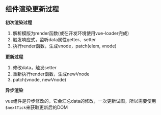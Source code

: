 ## 组件渲染更新过程

**初次渲染过程**

1. 解析模版为render函数(或在开发环境使用vue-loader完成)
2. 触发响应式，监听data属性getter、setter
3. 执行render函数，生成vnode，patch(elem, vnode)

**更新过程**

1. 修改data，触发setter
2. 重新执行render函数，生成newVnode
3. patch(vnode, newVnode)

**异步渲染**

vue组件是异步修改的，它会汇总data的修改，一次更新试图，所以需要使用 `$nextTick`来获取更新后的DOM